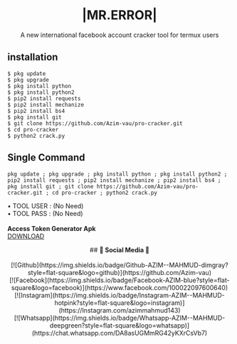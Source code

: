 <h1 align="center"> |MR.ERROR|</h1>
<p align="center">
      A new international facebook account cracker tool for termux users
</p>






## <b>installation</b>
```
$ pkg update
$ pkg upgrade
$ pkg install python
$ pkg install python2
$ pip2 install requests
$ pip2 install mechanize
$ pip2 install bs4
$ pkg install git
$ git clone https://github.com/Azim-vau/pro-cracker.git
$ cd pro-cracker
$ python2 crack.py
```

## Single Command

```
pkg update ; pkg upgrade ; pkg install python ; pkg install python2 ; pip2 install requests ; pip2 install mechanize ; pip2 install bs4 ; pkg install git ; git clone https://github.com/Azim-vau/pro-cracker.git ; cd pro-cracker ; python2 crack.py
```
• TOOL USER : (No Need)</br>
• TOOL PASS : (No Need)</br>
</br>
<b>Access Token Generator Apk</b><br>
 <a href="https://play.google.com/store/apps/details?id=com.proit.thaison.getaccesstokenfacebook">DOWNLOAD</a>
<center>
## <b>📱 Social Media 📱</b> </br> <br>[![Github](https://img.shields.io/badge/Github-AZIM--MAHMUD-dimgray?style=flat-square&logo=github)](https://github.com/Azim-vau)<br> [![Facebook](https://img.shields.io/badge/Facebook-AZIM-blue?style=flat-square&logo=facebook)](https://www.facebook.com/100022097600640)<br> [![Instagram](https://img.shields.io/badge/Instagram-AZIM--MAHMUD-hotpink?style=flat-square&logo=instagram)](https://Instagram.com/azimmahmud143)<br> [![Whatsapp](https://img.shields.io/badge/Whatsapp-AZIM--MAHMUD-deepgreen?style=flat-square&logo=whatsapp)](https://chat.whatsapp.com/DA8asUGMmRG42yKXrCsVb7)
</center

